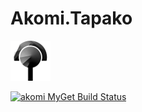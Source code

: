 # Akomi.Tapako

<img src="https://github.com/Fellfalla/Akomi.Tapako/blob/master/03_Realisierung/icon_64x64.png">

<a href="https://www.myget.org/"><img src="https://www.myget.org/BuildSource/Badge/akomi?identifier=3410eb4e-a918-4477-83e7-dd080042bd0a" alt="akomi MyGet Build Status" /></a>
